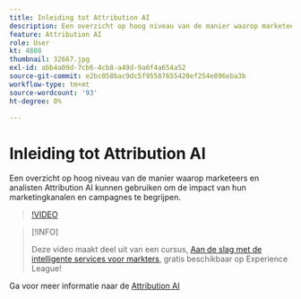 ```yaml
---
title: Inleiding tot Attribution AI
description: Een overzicht op hoog niveau van de manier waarop marketeers en analisten Attribution AI kunnen gebruiken om de impact van hun marketingkanalen en campagnes te begrijpen.
feature: Attribution AI
role: User
kt: 4808
thumbnail: 32667.jpg
exl-id: abb4a09d-7cb6-4cb8-a49d-9a6f4a654a52
source-git-commit: e2bc058bac9dc5f95587655420ef254e896eba3b
workflow-type: tm+mt
source-wordcount: '93'
ht-degree: 0%

---
```


# Inleiding tot Attribution AI

Een overzicht op hoog niveau van de manier waarop marketeers en analisten Attribution AI kunnen gebruiken om de impact van hun marketingkanalen en campagnes te begrijpen.

>[!VIDEO](https://video.tv.adobe.com/v/32667?quality=12&learn=on)

>[!INFO]
>
> Deze video maakt deel uit van een cursus, [Aan de slag met de intelligente services voor markters](https://experienceleague.adobe.com/?recommended=ExperiencePlatform-U-1-2020.1.intelligentservices), gratis beschikbaar op Experience League!

Ga voor meer informatie naar de [Attribution AI](https://experienceleague.adobe.com/docs/experience-platform/intelligent-services/attribution-ai/overview.html)
